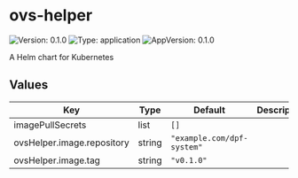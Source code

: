 # ovs-helper

![Version: 0.1.0](https://img.shields.io/badge/Version-0.1.0-informational?style=flat-square) ![Type: application](https://img.shields.io/badge/Type-application-informational?style=flat-square) ![AppVersion: 0.1.0](https://img.shields.io/badge/AppVersion-0.1.0-informational?style=flat-square)

A Helm chart for Kubernetes

## Values

| Key | Type | Default | Description |
|-----|------|---------|-------------|
| imagePullSecrets | list | `[]` |  |
| ovsHelper.image.repository | string | `"example.com/dpf-system"` |  |
| ovsHelper.image.tag | string | `"v0.1.0"` |  |

